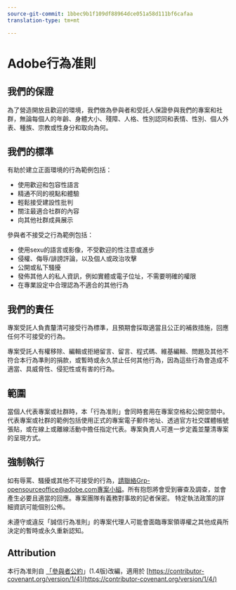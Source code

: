 ```yaml
---
source-git-commit: 1bbec9b1f109df88964dce051a58d111bf6cafaa
translation-type: tm+mt

---
```

# Adobe行為准則

## 我們的保證

為了營造開放且歡迎的環境，我們做為參與者和受託人保證參與我們的專案和社群，無論每個人的年齡、身體大小、殘障、人格、性別認同和表情、性別、個人外表、種族、宗教或性身分和取向為何。

## 我們的標準

有助於建立正面環境的行為範例包括：

* 使用歡迎和包容性語言
* 精通不同的視點和體驗
* 輕鬆接受建設性批判
* 關注最適合社群的內容
* 向其他社群成員展示

參與者不接受之行為範例包括：

* 使用sexu的語言或影像，不受歡迎的性注意或進步
* 侵權、侮辱/誹謗評論，以及個人或政治攻擊
* 公開或私下騷擾
* 發佈其他人的私人資訊，例如實體或電子位址，不需要明確的權限
* 在專業設定中合理認為不適合的其他行為

## 我們的責任

專案受託人負責釐清可接受行為標準，且預期會採取適當且公正的補救措施，回應任何不可接受的行為。

專案受託人有權移除、編輯或拒絕留言、留言、程式碼、維基編輯、問題及其他不符合本行為準則的捐款，或暫時或永久禁止任何其他行為，因為這些行為會造成不適當、具威脅性、侵犯性或有害的行為。

## 範圍

當個人代表專案或社群時，本「行為准則」會同時套用在專案空格和公開空間中。代表專案或社群的範例包括使用正式的專案電子郵件地址、透過官方社交媒體帳號張貼，或在線上或離線活動中擔任指定代表。專案負責人可進一步定義並釐清專案的呈現方式。

## 強制執行

如有辱罵、騷擾或其他不可接受的行為，請聯絡Grp-opensourceoffice@adobe.com專案小組。所有抱怨將會受到審查及調查，並會產生必要且適當的回應。專案團隊有義務對事故的記者保密。
特定執法政策的詳細資訊可能個別公佈。

未遵守或違反「誠信行為准則」的專案代理人可能會面臨專案領導權之其他成員所決定的暫時或永久重新認知。

## Attribution

本行為准則自 [「參與者公約](https://contributor-covenant.org)」(1.4版)改編，適用於 [https://contributor-covenant.org/version/1/4](https://contributor-covenant.org/version/1/4/)
